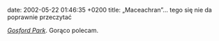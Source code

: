 date: 2002-05-22 01:46:35 +0200
title: „Maceachran”… tego się nie da poprawnie przeczytać

<cite>[Gosford Park](http://imdb.com/Title?0280707 'Tea at four. Dinner at eight. Murder at midnight.')</cite>. Gorąco polecam.
